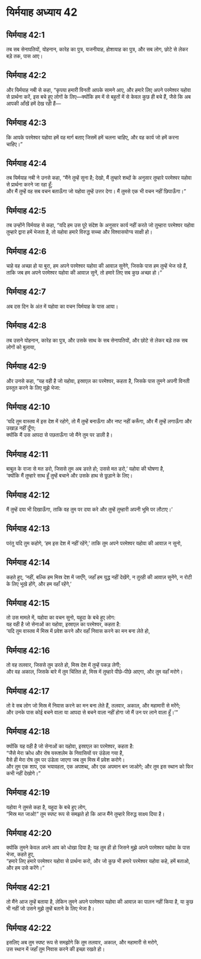 # यिर्मयाह अध्याय 42

## यिर्मयाह 42:1  
तब सब सेनापतियों, योहनान, कारेह का पुत्र, यजनीयाह, होशायाह का पुत्र, और सब लोग, छोटे से लेकर बड़े तक, पास आए।

## यिर्मयाह 42:2  
और यिर्मयाह नबी से कहा, “कृपया हमारी विनती आपके सामने आए, और हमारे लिए अपने परमेश्वर यहोवा से प्रार्थना करें, इस बचे हुए लोगों के लिए—क्योंकि हम में से बहुतों में से केवल कुछ ही बचे हैं, जैसे कि अब आपकी आँखें हमें देख रही हैं—

## यिर्मयाह 42:3  
कि आपके परमेश्वर यहोवा हमें वह मार्ग बताए जिसमें हमें चलना चाहिए, और वह कार्य जो हमें करना चाहिए।”

## यिर्मयाह 42:4  
तब यिर्मयाह नबी ने उनसे कहा, “मैंने तुम्हें सुना है; देखो, मैं तुम्हारे शब्दों के अनुसार तुम्हारे परमेश्वर यहोवा से प्रार्थना करने जा रहा हूँ;  
और मैं तुम्हें वह सब वचन बताऊँगा जो यहोवा तुम्हें उत्तर देगा। मैं तुमसे एक भी वचन नहीं छिपाऊँगा।”

## यिर्मयाह 42:5  
तब उन्होंने यिर्मयाह से कहा, “यदि हम उस पूरे संदेश के अनुसार कार्य नहीं करते जो तुम्हारा परमेश्वर यहोवा तुम्हारे द्वारा हमें भेजता है, तो यहोवा हमारे विरुद्ध सच्चा और विश्वासयोग्य साक्षी हो।

## यिर्मयाह 42:6  
चाहे वह अच्छा हो या बुरा, हम अपने परमेश्वर यहोवा की आवाज़ सुनेंगे, जिसके पास हम तुम्हें भेज रहे हैं,  
ताकि जब हम अपने परमेश्वर यहोवा की आवाज़ सुनें, तो हमारे लिए सब कुछ अच्छा हो।”

## यिर्मयाह 42:7  
अब दस दिन के अंत में यहोवा का वचन यिर्मयाह के पास आया।

## यिर्मयाह 42:8  
तब उसने योहनान, कारेह का पुत्र, और उसके साथ के सब सेनापतियों, और छोटे से लेकर बड़े तक सब लोगों को बुलाया,

## यिर्मयाह 42:9  
और उनसे कहा, “यह वही है जो यहोवा, इस्राएल का परमेश्वर, कहता है, जिसके पास तुमने अपनी विनती प्रस्तुत करने के लिए मुझे भेजा:

## यिर्मयाह 42:10  
‘यदि तुम वास्तव में इस देश में रहोगे, तो मैं तुम्हें बनाऊँगा और नष्ट नहीं करूँगा, और मैं तुम्हें लगाऊँगा और उखाड़ नहीं दूँगा;  
क्योंकि मैं उस आपदा से पछताऊँगा जो मैंने तुम पर डाली है।

## यिर्मयाह 42:11  
बाबुल के राजा से मत डरो, जिससे तुम अब डरते हो; उससे मत डरो,’ यहोवा की घोषणा है,  
‘क्योंकि मैं तुम्हारे साथ हूँ तुम्हें बचाने और उसके हाथ से छुड़ाने के लिए।

## यिर्मयाह 42:12  
मैं तुम्हें दया भी दिखाऊँगा, ताकि वह तुम पर दया करे और तुम्हें तुम्हारी अपनी भूमि पर लौटाए।’

## यिर्मयाह 42:13  
परंतु यदि तुम कहोगे, ‘हम इस देश में नहीं रहेंगे,’ ताकि तुम अपने परमेश्वर यहोवा की आवाज़ न सुनो,

## यिर्मयाह 42:14  
कहते हुए, ‘नहीं, बल्कि हम मिस्र देश में जाएँगे, जहाँ हम युद्ध नहीं देखेंगे, न तुरही की आवाज़ सुनेंगे, न रोटी के लिए भूखे होंगे, और हम वहाँ रहेंगे,’

## यिर्मयाह 42:15  
तो उस मामले में, यहोवा का वचन सुनो, यहूदा के बचे हुए लोग:  
यह वही है जो सेनाओं का यहोवा, इस्राएल का परमेश्वर, कहता है:  
‘यदि तुम वास्तव में मिस्र में प्रवेश करने और वहाँ निवास करने का मन बना लेते हो,

## यिर्मयाह 42:16  
तो वह तलवार, जिससे तुम डरते हो, मिस्र देश में तुम्हें पकड़ लेगी;  
और वह अकाल, जिसके बारे में तुम चिंतित हो, मिस्र में तुम्हारे पीछे-पीछे आएगा, और तुम वहाँ मरोगे।

## यिर्मयाह 42:17  
तो वे सब लोग जो मिस्र में निवास करने का मन बना लेते हैं, तलवार, अकाल, और महामारी से मरेंगे;  
और उनके पास कोई बचने वाला या आपदा से बचने वाला नहीं होगा जो मैं उन पर लाने वाला हूँ।’”

## यिर्मयाह 42:18  
क्योंकि यह वही है जो सेनाओं का यहोवा, इस्राएल का परमेश्वर, कहता है:  
“जैसे मेरा क्रोध और रोष यरूशलेम के निवासियों पर उंडेला गया है,  
वैसे ही मेरा रोष तुम पर उंडेला जाएगा जब तुम मिस्र में प्रवेश करोगे।  
और तुम एक शाप, एक भयावहता, एक अपशब्द, और एक अपमान बन जाओगे; और तुम इस स्थान को फिर कभी नहीं देखोगे।”

## यिर्मयाह 42:19  
यहोवा ने तुमसे कहा है, यहूदा के बचे हुए लोग,  
“मिस्र मत जाओ!” तुम स्पष्ट रूप से समझते हो कि आज मैंने तुम्हारे विरुद्ध साक्ष्य दिया है।

## यिर्मयाह 42:20  
क्योंकि तुमने केवल अपने आप को धोखा दिया है; यह तुम ही हो जिसने मुझे अपने परमेश्वर यहोवा के पास भेजा, कहते हुए,  
“हमारे लिए हमारे परमेश्वर यहोवा से प्रार्थना करो, और जो कुछ भी हमारे परमेश्वर यहोवा कहे, हमें बताओ, और हम उसे करेंगे।”

## यिर्मयाह 42:21  
तो मैंने आज तुम्हें बताया है, लेकिन तुमने अपने परमेश्वर यहोवा की आवाज़ का पालन नहीं किया है, या कुछ भी नहीं जो उसने मुझे तुम्हें बताने के लिए भेजा है।

## यिर्मयाह 42:22  
इसलिए अब तुम स्पष्ट रूप से समझोगे कि तुम तलवार, अकाल, और महामारी से मरोगे,  
उस स्थान में जहाँ तुम निवास करने की इच्छा रखते हो।
